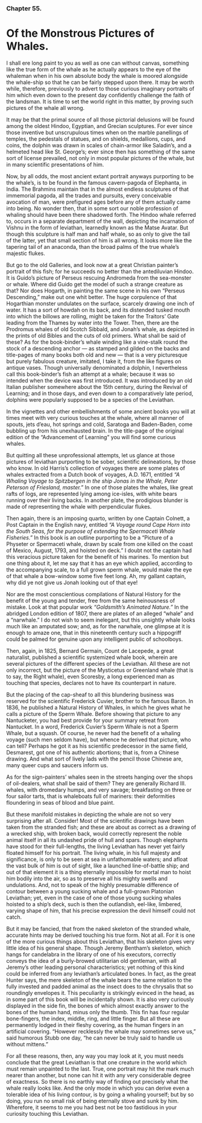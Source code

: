 ### Chapter 55. 
Of the Monstrous Pictures of Whales.
====================================


I shall ere long paint to you as well as one can without canvas, something like
the true form of the whale as he actually appears to the eye of the whaleman
when in his own absolute body the whale is moored alongside the whale-ship so
that he can be fairly stepped upon there.  It may be worth while, therefore,
previously to advert to those curious imaginary portraits of him which even
down to the present day confidently challenge the faith of the landsman. It is
time to set the world right in this matter, by proving such pictures of the
whale all wrong.

It may be that the primal source of all those pictorial delusions will be found
among the oldest Hindoo, Egyptian, and Grecian sculptures. For ever since those
inventive but unscrupulous times when on the marble panellings of temples, the
pedestals of statues, and on shields, medallions, cups, and coins, the dolphin
was drawn in scales of chain-armor like Saladin’s, and a helmeted head like St.
George’s; ever since then has something of the same sort of license prevailed,
not only in most popular pictures of the whale, but in many scientific
presentations of him.

Now, by all odds, the most ancient extant portrait anyways purporting to be the
whale’s, is to be found in the famous cavern-pagoda of Elephanta, in India. The
Brahmins maintain that in the almost endless sculptures of that immemorial
pagoda, all the trades and pursuits, every conceivable avocation of man, were
prefigured ages before any of them actually came into being. No wonder then,
that in some sort our noble profession of whaling should have been there
shadowed forth. The Hindoo whale referred to, occurs in a separate department
of the wall, depicting the incarnation of Vishnu in the form of leviathan,
learnedly known as the Matse Avatar. But though this sculpture is half man and
half whale, so as only to give the tail of the latter, yet that small section
of him is all wrong. It looks more like the tapering tail of an anaconda, than
the broad palms of the true whale’s majestic flukes.

But go to the old Galleries, and look now at a great Christian painter’s
portrait of this fish; for he succeeds no better than the antediluvian Hindoo.
It is Guido’s picture of Perseus rescuing Andromeda from the sea-monster or
whale. Where did Guido get the model of such a strange creature as that? Nor
does Hogarth, in painting the same scene in his own “Perseus Descending,” make
out one whit better. The huge corpulence of that Hogarthian monster undulates
on the surface, scarcely drawing one inch of water. It has a sort of howdah on
its back, and its distended tusked mouth into which the billows are rolling,
might be taken for the Traitors’ Gate leading from the Thames by water into the
Tower. Then, there are the Prodromus whales of old Scotch Sibbald, and Jonah’s
whale, as depicted in the prints of old Bibles and the cuts of old primers.
What shall be said of these? As for the book-binder’s whale winding like a
vine-stalk round the stock of a descending anchor — as stamped and gilded on
the backs and title-pages of many books both old and new — that is a very
picturesque but purely fabulous creature, imitated, I take it, from the like
figures on antique vases.  Though universally denominated a dolphin, I
nevertheless call this book-binder’s fish an attempt at a whale; because it was
so intended when the device was first introduced. It was introduced by an old
Italian publisher somewhere about the 15th century, during the Revival of
Learning; and in those days, and even down to a comparatively late period,
dolphins were popularly supposed to be a species of the Leviathan.

In the vignettes and other embellishments of some ancient books you will at
times meet with very curious touches at the whale, where all manner of spouts,
jets d’eau, hot springs and cold, Saratoga and Baden-Baden, come bubbling up
from his unexhausted brain. In the title-page of the original edition of the
“Advancement of Learning” you will find some curious whales.

But quitting all these unprofessional attempts, let us glance at those pictures
of leviathan purporting to be sober, scientific delineations, by those who
know. In old Harris’s collection of voyages there are some plates of whales
extracted from a Dutch book of voyages, A.D. 1671, entitled _“A Whaling Voyage
to Spitzbergen in the ship Jonas in the Whale, Peter Peterson of Friesland,
master.”_ In one of those plates the whales, like great rafts of logs, are
represented lying among ice-isles, with white bears running over their living
backs. In another plate, the prodigious blunder is made of representing the
whale with perpendicular flukes.

Then again, there is an imposing quarto, written by one Captain Colnett, a Post
Captain in the English navy, entitled _“A Voyage round Cape Horn into the South
Seas, for the purpose of extending the Spermaceti Whale Fisheries.”_ In this
book is an outline purporting to be a “Picture of a Physeter or Spermaceti
whale, drawn by scale from one killed on the coast of Mexico, August, 1793, and
hoisted on deck.” I doubt not the captain had this veracious picture taken for
the benefit of his marines.  To mention but one thing about it, let me say that
it has an eye which applied, according to the accompanying scale, to a full
grown sperm whale, would make the eye of that whale a bow-window some five feet
long. Ah, my gallant captain, why did ye not give us Jonah looking out of that
eye!

Nor are the most conscientious compilations of Natural History for the benefit
of the young and tender, free from the same heinousness of mistake. Look at
that popular work _“Goldsmith’s Animated Nature.”_ In the abridged London
edition of 1807, there are plates of an alleged “whale” and a “narwhale.” I do
not wish to seem inelegant, but this unsightly whale looks much like an
amputated sow; and, as for the narwhale, one glimpse at it is enough to amaze
one, that in this nineteenth century such a hippogriff could be palmed for
genuine upon any intelligent public of schoolboys.

Then, again, in 1825, Bernard Germain, Count de Lacepede, a great naturalist,
published a scientific systemized whale book, wherein are several pictures of
the different species of the Leviathan. All these are not only incorrect, but
the picture of the Mysticetus or Greenland whale (that is to say, the Right
whale), even Scoresby, a long experienced man as touching that species,
declares not to have its counterpart in nature.

But the placing of the cap-sheaf to all this blundering business was reserved
for the scientific Frederick Cuvier, brother to the famous Baron. In 1836, he
published a Natural History of Whales, in which he gives what he calls a
picture of the Sperm Whale. Before showing that picture to any Nantucketer, you
had best provide for your summary retreat from Nantucket. In a word, Frederick
Cuvier’s Sperm Whale is not a Sperm Whale, but a squash. Of course, he never
had the benefit of a whaling voyage (such men seldom have), but whence he
derived that picture, who can tell? Perhaps he got it as his scientific
predecessor in the same field, Desmarest, got one of his authentic abortions;
that is, from a Chinese drawing. And what sort of lively lads with the pencil
those Chinese are, many queer cups and saucers inform us.

As for the sign-painters’ whales seen in the streets hanging over the shops of
oil-dealers, what shall be said of them? They are generally Richard III.
whales, with dromedary humps, and very savage; breakfasting on three or four
sailor tarts, that is whaleboats full of mariners: their deformities
floundering in seas of blood and blue paint.

But these manifold mistakes in depicting the whale are not so very surprising
after all. Consider! Most of the scientific drawings have been taken from the
stranded fish; and these are about as correct as a drawing of a wrecked ship,
with broken back, would correctly represent the noble animal itself in all its
undashed pride of hull and spars.  Though elephants have stood for their
full-lengths, the living Leviathan has never yet fairly floated himself for his
portrait. The living whale, in his full majesty and significance, is only to be
seen at sea in unfathomable waters; and afloat the vast bulk of him is out of
sight, like a launched line-of-battle ship; and out of that element it is a
thing eternally impossible for mortal man to hoist him bodily into the air, so
as to preserve all his mighty swells and undulations. And, not to speak of the
highly presumable difference of contour between a young sucking whale and a
full-grown Platonian Leviathan; yet, even in the case of one of those young
sucking whales hoisted to a ship’s deck, such is then the outlandish, eel-like,
limbered, varying shape of him, that his precise expression the devil himself
could not catch.

But it may be fancied, that from the naked skeleton of the stranded whale,
accurate hints may be derived touching his true form. Not at all.  For it is
one of the more curious things about this Leviathan, that his skeleton gives
very little idea of his general shape. Though Jeremy Bentham’s skeleton, which
hangs for candelabra in the library of one of his executors, correctly conveys
the idea of a burly-browed utilitarian old gentleman, with all Jeremy’s other
leading personal characteristics; yet nothing of this kind could be inferred
from any leviathan’s articulated bones. In fact, as the great Hunter says, the
mere skeleton of the whale bears the same relation to the fully invested and
padded animal as the insect does to the chrysalis that so roundingly envelopes
it. This peculiarity is strikingly evinced in the head, as in some part of this
book will be incidentally shown. It is also very curiously displayed in the
side fin, the bones of which almost exactly answer to the bones of the human
hand, minus only the thumb. This fin has four regular bone-fingers, the index,
middle, ring, and little finger. But all these are permanently lodged in their
fleshy covering, as the human fingers in an artificial covering. “However
recklessly the whale may sometimes serve us,” said humorous Stubb one day, “he
can never be truly said to handle us without mittens.”

For all these reasons, then, any way you may look at it, you must needs
conclude that the great Leviathan is that one creature in the world which must
remain unpainted to the last. True, one portrait may hit the mark much nearer
than another, but none can hit it with any very considerable degree of
exactness. So there is no earthly way of finding out precisely what the whale
really looks like. And the only mode in which you can derive even a tolerable
idea of his living contour, is by going a whaling yourself; but by so doing,
you run no small risk of being eternally stove and sunk by him. Wherefore, it
seems to me you had best not be too fastidious in your curiosity touching this
Leviathan.


